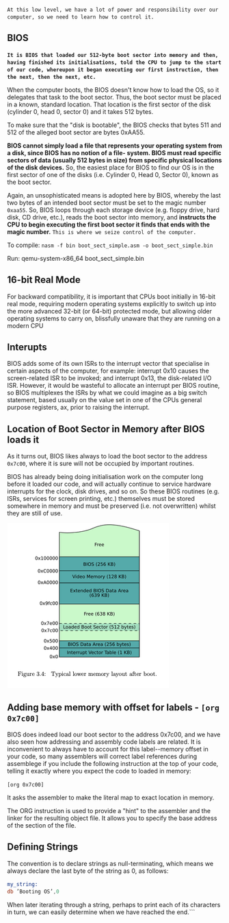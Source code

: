 
`At this low level, we have a lot of power and responsibility over our computer, so we need to learn how to control it.`

## BIOS

**`It is BIOS that loaded our 512-byte boot sector into memory and then, having finished its initialisations, told the CPU to jump to the start of our code, whereupon it began executing our first instruction, then the next, then the next, etc.`**

When the computer boots, the BIOS doesn't know how to load the OS, so it delegates that task to the boot sector. Thus, the boot sector must be placed in a known, standard location. That location is the first sector of the disk (cylinder 0, head 0, sector 0) and it takes 512 bytes.

To make sure that the "disk is bootable", the BIOS checks that bytes 511 and 512 of the alleged boot sector are bytes 0xAA55.

**BIOS cannot simply load a file that represents your operating system from a disk, since BIOS has no notion of a file- system. BIOS must read specific sectors of data (usually 512 bytes in size) from specific physical locations of the disk devices.** So, the easiest place for BIOS to find our OS is in the first sector of one of the disks (i.e. Cylinder 0, Head 0, Sector 0), known as the boot sector. 

Again, an unsophisticated means is adopted here by BIOS, whereby the last two bytes of an intended boot sector must be set to the magic number `0xaa55`. So, BIOS loops through each storage device (e.g. floppy drive, hard disk, CD drive, etc.), reads the boot sector into memory, and **instructs the CPU to begin executing the first boot sector it finds that ends with the magic number.**
`This is where we seize control of the computer.`

To compile: `nasm -f bin boot_sect_simple.asm -o boot_sect_simple.bin`

Run: qemu-system-x86_64 boot_sect_simple.bin

## 16-bit Real Mode

For backward compatibility, it is important that CPUs boot initially in 16-bit real mode, requiring modern operating systems explicitly to switch up into the more advanced 32-bit (or 64-bit) protected mode, but allowing older operating systems to carry on, blissfully unaware that they are running on a modern CPU

## Interupts 

BIOS adds some of its own ISRs to the interrupt vector that specialise in certain aspects of the computer, for example: interrupt 0x10 causes the screen-related ISR to be invoked; and interrupt 0x13, the disk-related I/O ISR.
However, it would be wasteful to allocate an interrupt per BIOS routine, so BIOS multiplexes the ISRs by what we could imagine as a big switch statement, based usually on the value set in one of the CPUs general 
purpose registers, ax, prior to raising the interrupt.


## Location of Boot Sector in Memory after BIOS loads it

As it turns out, BIOS likes always to load the boot sector to the address `0x7c00`, where it is sure will not be occupied by important routines.

BIOS has already being doing initialisation work on the computer long before it loaded our code, and will actually continue to service hardware interrupts for the clock, disk drives, and so on. So these BIOS routines (e.g. ISRs, services for screen printing, etc.) themselves must be stored somewhere in memory and must be preserved (i.e. not overwritten) whilst they are still of use.

![Memory Layout](https://github.com/TonyJosi97/os/blob/master/docs/resources/Typical%20lower%20memory%20layout%20after%20boot.png)

## Adding base memory with offset for labels - `[org 0x7c00]`

BIOS does indeed load our boot sector to the address
0x7c00, and we have also seen how addressing and assembly code labels are related.
It is inconvenient to always have to account for this label--memory offset in your code, so many assemblers will correct label references during assemblege if you include the following instruction at the top of your code, telling it exactly where you expect the
code to loaded in memory:

`[org 0x7c00]`

It asks the assembler to make the literal map to exact location in memory.

The ORG instruction is used to provide a "hint" to the assembler and the linker for the resulting object file. It allows you to specify the base address of the section of the file.

## Defining Strings

The convention is to declare strings as null-terminating, which means we always declare the last byte of the string as 0, as follows:

``` asm
my_string:
db ’Booting OS’,0
```

When later iterating through a string, perhaps to print each of its characters in turn, we can easily determine when we have reached the end.```

